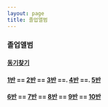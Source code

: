 ```yaml
---
layout: page
title: 졸업앨범
---
```


### 졸업앨범

#### [동기찾기]()
#### [1반]() == [2반]() == [3반]() ==. [4반]() ==. [5반]()
#### [6반]() == [7반]() == [8반]() == [9반]() == [10반]()
